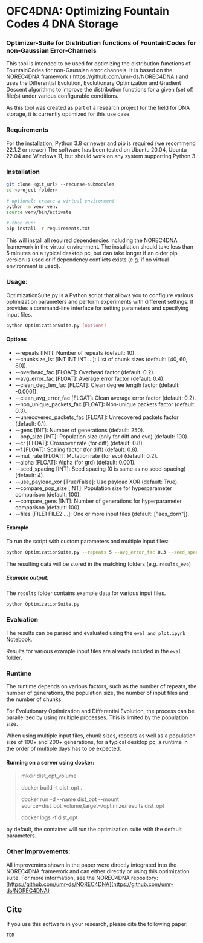# OFC4DNA: Optimizing Fountain Codes 4 DNA Storage
### Optimizer-Suite for Distribution functions of FountainCodes for non-Gaussian Error-Channels

This tool is intended to be used for optimizing the distribution functions of FountainCodes for non-Gaussian error
channels.
It is based on the NOREC4DNA framework ( https://github.com/umr-ds/NOREC4DNA ) and uses the Differential Evolution,
Evolutionary Optimization and Gradient Descent algorithms to improve the distribution functions for a given (set of)
file(s) under various configurable conditions.

As this tool was created as part of a research project for the field for DNA storage, it is currently optimized for this
use case.

### Requirements

For the installation, Python 3.8 or newer and pip is required (we recommend 22.1.2 or newer)
The software has been tested on Ubuntu 20.04, Ubuntu 22.04 and Windows 11, but should work on any system supporting
Python 3.

### Installation

```bash
git clone <git_url> --recurse-submodules
cd <project folder>

# optional: create a virtual environment
python -m venv venv
source venv/bin/activate

# then run:
pip install -r requirements.txt
```

This will install all required dependencies including the NOREC4DNA framework in the virtual environment.
The installation should take less than 5 minutes on a typical desktop pc, but can take longer if an older pip version is
used or if dependency conflicts exists
(e.g. if no virtual environment is used).

### Usage:

OptimizationSuite.py is a Python script that allows you to configure various optimization parameters and perform
experiments with different settings.
It provides a command-line interface for setting parameters and specifying input files.

```bash
python OptimizationSuite.py [options]
```

#### Options

- --repeats [INT]: Number of repeats (default: 10).
- --chunksize_lst [INT INT INT ...]: List of chunk sizes (default: [40, 60, 80]).
- --overhead_fac [FLOAT]: Overhead factor (default: 0.2).
- --avg_error_fac [FLOAT]: Average error factor (default: 0.4).
- --clean_deg_len_fac [FLOAT]: Clean degree length factor (default: -0.0001).
- --clean_avg_error_fac [FLOAT]: Clean average error factor (default: 0.2).
- --non_unique_packets_fac [FLOAT]: Non-unique packets factor (default: 0.3).
- --unrecovered_packets_fac [FLOAT]: Unrecovered packets factor (default: 0.1).
- --gens [INT]: Number of generations (default: 250).
- --pop_size [INT]: Population size (only for diff and evo) (default: 100).
- --cr [FLOAT]: Crossover rate (for diff) (default: 0.8).
- --f [FLOAT]: Scaling factor (for diff) (default: 0.8).
- --mut_rate [FLOAT]: Mutation rate (for evo) (default: 0.2).
- --alpha [FLOAT]: Alpha (for grd) (default: 0.001).
- --seed_spacing [INT]: Seed spacing (0 is same as no seed-spacing) (default: 4).
- --use_payload_xor [True/False]: Use payload XOR (default: True).
- --compare_pop_size [INT]: Population size for hyperparameter comparison (default: 100).
- --compare_gens [INT]: Number of generations for hyperparameter comparison (default: 100).
- --files [FILE1 FILE2 ...]: One or more input files (default: ["aes_dorn"]).

#### Example

To run the script with custom parameters and multiple input files:

```bash
python OptimizationSuite.py --repeats 5 --avg_error_fac 0.3 --seed_spacing 2 --files Dorn Dorn.pdf aes_Dorn
```

The resulting data will be stored in the matching folders (e.g. `results_evo`)

##### Example output:

The `results` folder contains example data for various input files.

```bash
python OptimizationSuite.py
```

### Evaluation

The results can be parsed and evaluated using the `eval_and_plot.ipynb` Notebook.

Results for various example input files are already included in the `eval` folder.
### Runtime

The runtime depends on various factors, such as the number of repeats, the number of generations, the population size,
the number of input files and the number of chunks.

For Evolutionary Optimization and Differential Evolution, the process can be parallelized by using multiple processes.
This is limited by the population size.

When using multiple input files, chunk sizes, repeats as well as a population size of 100+ and 200+ generations,
for a typical desktop pc, a runtime in the order of multiple days has to be expected.

#### Running on a server using docker:

> mkdir dist_opt_volume
>
> docker build -t dist_opt .
>
> docker run -d --name dist_opt --mount source=dist_opt_volume,target=/optimize/results dist_opt
>
> docker logs -f dist_opt

by default, the container will run the optimization suite with the default parameters.


### Other improvements:
All improvemtns shown in the paper were directly integrated into the NOREC4DNA framework and can either directly or 
using this optimization suite.
For more information, see the NOREC4DNA repository:
[https://github.com/umr-ds/NOREC4DNA](https://github.com/umr-ds/NOREC4DNA)

## Cite

If you use this software in your research, please cite the following paper:

```
TBD
```